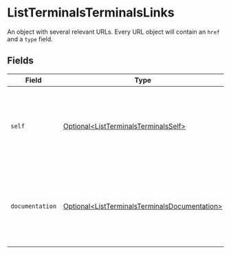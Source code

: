 # ListTerminalsTerminalsLinks

An object with several relevant URLs. Every URL object will contain an `href` and a `type` field.


## Fields

| Field                                                                                                            | Type                                                                                                             | Required                                                                                                         | Description                                                                                                      |
| ---------------------------------------------------------------------------------------------------------------- | ---------------------------------------------------------------------------------------------------------------- | ---------------------------------------------------------------------------------------------------------------- | ---------------------------------------------------------------------------------------------------------------- |
| `self`                                                                                                           | [Optional\<ListTerminalsTerminalsSelf>](../../models/operations/ListTerminalsTerminalsSelf.md)                   | :heavy_minus_sign:                                                                                               | In v2 endpoints, URLs are commonly represented as objects with an `href` and `type` field.                       |
| `documentation`                                                                                                  | [Optional\<ListTerminalsTerminalsDocumentation>](../../models/operations/ListTerminalsTerminalsDocumentation.md) | :heavy_minus_sign:                                                                                               | In v2 endpoints, URLs are commonly represented as objects with an `href` and `type` field.                       |